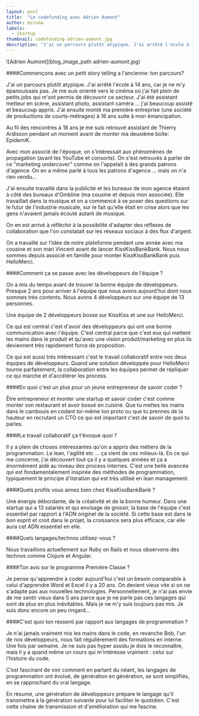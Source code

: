 ```yaml
---
layout: post
title:  "Le codefunding avec Adrien Aumont"
author: miruna
labels:
  - startup
thumbnail: codefunding-adrien-aumont.jpg
description: "J'ai un parcours plutôt atypique. J'ai arrêté l'école à 14 ans, car je ne m'y épanouissais pas. Je me suis orienté vers le cinéma où j'ai fait plein de petits jobs qui m'ont permis de découvrir ce secteur. J'ai été assistant metteur en scène, assistant photo, assistant caméra ... j'ai beaucoup assisté et beaucoup appris. J'ai ensuite monté ma première entreprise (une société de productions de courts-métrages) à 16 ans suite à mon émancipation."
---
```


![Adrien Aumont](blog_image_path adrien-aumont.jpg)

####Commençons avec un petit story telling a l'ancienne: ton parcours?

J'ai un parcours plutôt atypique. J'ai arrêté l'école à 14 ans, car je ne m'y épanouissais pas. Je me suis orienté vers le cinéma où j'ai fait plein de petits jobs qui m'ont permis de découvrir ce secteur. J'ai été assistant metteur en scène, assistant photo, assistant caméra ... j'ai beaucoup assisté et beaucoup appris. J'ai ensuite monté ma première entreprise (une société de productions de courts-métrages) à 16 ans suite à mon émancipation.

Au fil des rencontres à 18 ans je me suis retrouvé assistant de Thierry Ardisson pendant un moment avant de monter ma deuxième boîte: EpidemiK.

Avec mon associé de l'époque, on s'intéressait aux phénomènes de propagation (avant les YouTube et consorts). On s'est retrouvés à parler de ce "marketing undercover" comme on l'appelait à des grands patrons d'agence. On en a même parlé à tous les patrons d'agence ... mais on n'a rien vendu...

J'ai ensuite travaillé dans la publicité et les bureaux de mon agence étaient à côté des bureaux d'Ombline (ma cousine et depuis mon associée). Elle travaillait dans la musique et on a commencé à se poser des questions sur le futur de l'industrie musicale, sur le fait qu'elle était en crise alors que les gens n'avaient jamais écouté autant de musique.

On en est arrivé à réfléchir à la possibilité d'adapter des réflexes de collaboration que l'on constatait sur les réseaux sociaux à des flux d'argent.

On a travaillé sur l'idée de notre plateforme pendant une année avec ma cousine et son mari Vincent avant de lancer KissKissBankBank. Nous nous sommes depuis associé en famille pour monter KissKissBankBank puis HelloMerci.

####Comment ça se passe avec les développeurs de l'équipe ?

On a mis du temps avant de trouver la bonne équipe de développeurs. Presque 2 ans pour arriver à l'équipe que nous avons aujourd'hui dont nous sommes très contents. Nous avons 4 développeurs sur une équipe de 13 personnes.

Une équipe de 2 développeurs bosse sur KissKiss et une sur HelloMerci.

Ce qui est central c'est d'avoir des développeurs qui ont une bonne communication avec l'équipe. C'est central parce que c'est eux qui mettent les mains dans le produit et qu'avec une vision produit/marketing en plus ils deviennent très rapidement force de proposition.

Ce qui est aussi très intéressant c'est le travail collaboratif entre nos deux équipes de développeurs. Quand une solution développée pour HelloMerci tourne parfaitement, la collaboration entre les équipes permet de répliquer ce qui marche et d'accélérer les process.


####En quoi c'est un plus pour un jeune entrepreneur de savoir coder ?

Être entrepreneur et monter une startup et savoir coder c'est comme monter son restaurant et avoir bossé en cuisine. Que tu mettes les mains dans le cambouis en codant toi-même ton proto ou que tu prennes de la hauteur en recrutant un CTO ce qui est important c'est de savoir de quoi tu parles.


####Le travail collaboratif ça t'évoque quoi ?

Il y a plein de choses intéressantes qu'on a appris des métiers de la programmation. Le lean, l'agilité etc ... ça vient de ces milieux-là. En ce qui me concerne, j'ai découvert tout ça il y a quelques années et ça a énormément aidé au niveau des process internes. C'est une belle avancée qui est fondamentalement inspirée des méthodes de programmation, typiquement le principe d'itération qui est très utilisé en lean management.


####Quels profils vous aimez bien chez KissKissBankBank ?

Une énergie débordante, de la créativité et de la bonne humeur. Dans une startup qui a 13 salariés et qui envisage de grossir, la base de l'équipe c'est essentiel par rapport à l'ADN originel de la société. Si cette base est dans le bon esprit et croit dans le projet, la croissance sera plus efficace, car elle aura cet ADN essentiel en elle.


####Quels langages/technos utilisez-vous ?

Nous travaillons actuellement sur Ruby on Rails et nous observons des technos comme Clojure et Angular.


####Ton avis sur le programme Première Classe ?

Je pense qu'apprendre à coder aujourd'hui c'est un besoin comparable à celui d'apprendre Word et Excel il y a 20 ans. On devient vieux vite si on ne s'adapte pas aux nouvelles technologies. Personnellement, je n'ai pas envie de me sentir vieux dans 5 ans parce que je ne parle pas ces langages qui sont de plus en plus inévitables. Mais je ne m'y suis toujours pas mis. Je suis donc encore un peu ringard...


####C'est quoi ton ressenti par rapport aux langages de programmation ?

Je n'ai jamais vraiment mis les mains dans le code, en revanche Bob, l'un de nos développeurs, nous fait régulièrement des formations en interne. Une fois par semaine. Je ne suis pas hyper assidu je dois le reconnaître, mais il y a quand même un cours qui m'intéresse vraiment : celui sur l'histoire du code.

C’est fascinant de voir comment en partant du néant, les langages de programmation ont évolué, de génération en génération, se sont simplifiés, en se rapprochant du vrai langage.

En résumé, une génération de développeurs prépare le langage qu'il transmettra à la génération suivante pour lui faciliter le quotidien. C'est cette chaine de transmission et d'amélioration qui me fascine.